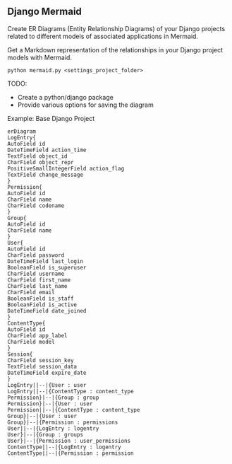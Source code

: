## Django Mermaid

Create ER Diagrams (Entity Relationship Diagrams) of your Django projects related to different models of associated applications in Mermaid.

Get a Markdown representation of the relationships in your Django project models with Mermaid.

```
python mermaid.py <settings_project_folder>
```

TODO:

- Create a python/django package
- Provide various options for saving the diagram

Example: Base Django Project

```mermaid
erDiagram
LogEntry{
AutoField id
DateTimeField action_time
TextField object_id
CharField object_repr
PositiveSmallIntegerField action_flag
TextField change_message
}
Permission{
AutoField id
CharField name
CharField codename
}
Group{
AutoField id
CharField name
}
User{
AutoField id
CharField password
DateTimeField last_login
BooleanField is_superuser
CharField username
CharField first_name
CharField last_name
CharField email
BooleanField is_staff
BooleanField is_active
DateTimeField date_joined
}
ContentType{
AutoField id
CharField app_label
CharField model
}
Session{
CharField session_key
TextField session_data
DateTimeField expire_date
}
LogEntry||--|{User : user
LogEntry||--|{ContentType : content_type
Permission}|--|{Group : group
Permission}|--|{User : user
Permission||--|{ContentType : content_type
Group}|--|{User : user
Group}|--|{Permission : permissions
User||--|{LogEntry : logentry
User}|--|{Group : groups
User}|--|{Permission : user_permissions
ContentType||--|{LogEntry : logentry
ContentType||--|{Permission : permission
```
